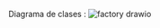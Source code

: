 Diagrama de clases : 
![factory drawio](https://github.com/JuanGallego1107/factory_method/assets/118768557/10c4684c-6900-4a4e-a333-e5c9b194fad7)
